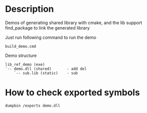 # Description
Demos of generating shared library with cmake,
and the lib support find_package to link the generated library

Just run following command to run the demo
```batch
build_demo.cmd
```

Demo structure
```
lib_ref_demo (exe)
`-- demo.dll (shared)       - add del
    `-- sub.lib (static)    - sub
```


# How to check exported symbols
```batch
dumpbin /exports demo.dll
```
